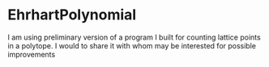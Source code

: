 # EhrhartPolynomial
I am using  preliminary version of a program I built for counting lattice points in a polytope. I would to share it with whom may be interested for possible improvements
